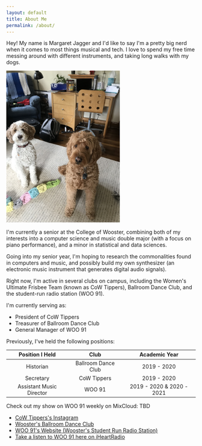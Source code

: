 ```yaml
---
layout: default
title: About Me
permalink: /about/
---
```


Hey! My name is Margaret Jagger and I'd like to say I'm a pretty big nerd when it comes to most things musical and tech. I love to spend my free time messing around with different instruments, and taking long walks with my dogs.

<img src="/assets/images/dogsSitting.jpeg" alt="From left to right, Cali and Lucky, my two goldendoodles" style="max-width:60%; max-height:80%" />

I'm currently a senior at the College of Wooster, combining both of my interests into a computer science and music double major (with a focus on piano performance), and a minor in statistical and data sciences.

Going into my senior year, I'm hoping to research the commonalities found in computers and music, and possibly build my own synthesizer (an electronic music instrument that generates digital audio signals).

Right now, I'm active in several clubs on campus, including the Women's Ultimate Frisbee Team (known as CoW Tippers), Ballroom Dance Club, and the student-run radio station (WOO 91).

I'm currently serving as:

- President of CoW Tippers
- Treasurer of Ballroom Dance Club
- General Manager of WOO 91

Previously, I've held the following positions:

| Position I Held       | Club     | Academic Year     |
| :-------------: | :----------: | :-----------: |
|  Historian | Ballroom Dance Club   | 2019 - 2020    |
| Secretary   | CoW Tippers | 2019 - 2020 |
| Assistant Music Director | WOO 91 | 2019 - 2020 & 2020 - 2021 |

Check out my show on WOO 91 weekly on MixCloud: TBD

- [CoW Tippers's Instagram](https://www.instagram.com/cow_tippers_ultimate/)
- [Wooster's Ballroom Dance Club](https://ballroom.spaces.wooster.edu)
- [WOO 91's Website (Wooster's Student Run Radio Station)](https://woo91.spaces.wooster.edu)
- [Take a listen to WOO 91 here on iHeartRadio](https://www.iheart.com/live/woo-91-5245/)